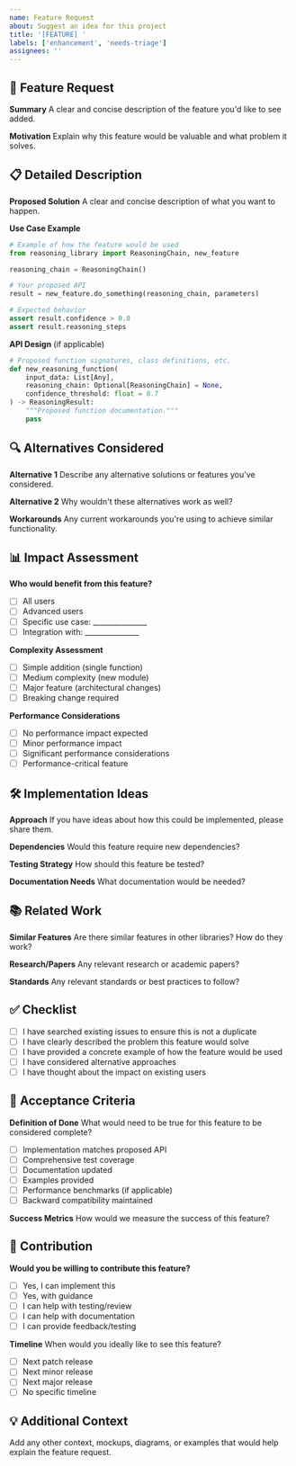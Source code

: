 ```yaml
---
name: Feature Request
about: Suggest an idea for this project
title: '[FEATURE] '
labels: ['enhancement', 'needs-triage']
assignees: ''
---
```


## 🚀 Feature Request

**Summary**
A clear and concise description of the feature you'd like to see added.

**Motivation**
Explain why this feature would be valuable and what problem it solves.

## 📋 Detailed Description

**Proposed Solution**
A clear and concise description of what you want to happen.

**Use Case Example**
```python
# Example of how the feature would be used
from reasoning_library import ReasoningChain, new_feature

reasoning_chain = ReasoningChain()

# Your proposed API
result = new_feature.do_something(reasoning_chain, parameters)

# Expected behavior
assert result.confidence > 0.8
assert result.reasoning_steps
```

**API Design** (if applicable)
```python
# Proposed function signatures, class definitions, etc.
def new_reasoning_function(
    input_data: List[Any],
    reasoning_chain: Optional[ReasoningChain] = None,
    confidence_threshold: float = 0.7
) -> ReasoningResult:
    """Proposed function documentation."""
    pass
```

## 🔍 Alternatives Considered

**Alternative 1**
Describe any alternative solutions or features you've considered.

**Alternative 2**
Why wouldn't these alternatives work as well?

**Workarounds**
Any current workarounds you're using to achieve similar functionality.

## 📊 Impact Assessment

**Who would benefit from this feature?**
- [ ] All users
- [ ] Advanced users
- [ ] Specific use case: _______________
- [ ] Integration with: _______________

**Complexity Assessment**
- [ ] Simple addition (single function)
- [ ] Medium complexity (new module)
- [ ] Major feature (architectural changes)
- [ ] Breaking change required

**Performance Considerations**
- [ ] No performance impact expected
- [ ] Minor performance impact
- [ ] Significant performance considerations
- [ ] Performance-critical feature

## 🛠️ Implementation Ideas

**Approach**
If you have ideas about how this could be implemented, please share them.

**Dependencies**
Would this feature require new dependencies?

**Testing Strategy**
How should this feature be tested?

**Documentation Needs**
What documentation would be needed?

## 📚 Related Work

**Similar Features**
Are there similar features in other libraries? How do they work?

**Research/Papers**
Any relevant research or academic papers?

**Standards**
Any relevant standards or best practices to follow?

## ✅ Checklist

- [ ] I have searched existing issues to ensure this is not a duplicate
- [ ] I have clearly described the problem this feature would solve
- [ ] I have provided a concrete example of how the feature would be used
- [ ] I have considered alternative approaches
- [ ] I have thought about the impact on existing users

## 🎯 Acceptance Criteria

**Definition of Done**
What would need to be true for this feature to be considered complete?

- [ ] Implementation matches proposed API
- [ ] Comprehensive test coverage
- [ ] Documentation updated
- [ ] Examples provided
- [ ] Performance benchmarks (if applicable)
- [ ] Backward compatibility maintained

**Success Metrics**
How would we measure the success of this feature?

## 🤝 Contribution

**Would you be willing to contribute this feature?**
- [ ] Yes, I can implement this
- [ ] Yes, with guidance
- [ ] I can help with testing/review
- [ ] I can help with documentation
- [ ] I can provide feedback/testing

**Timeline**
When would you ideally like to see this feature?
- [ ] Next patch release
- [ ] Next minor release
- [ ] Next major release
- [ ] No specific timeline

## 💡 Additional Context

Add any other context, mockups, diagrams, or examples that would help explain the feature request.